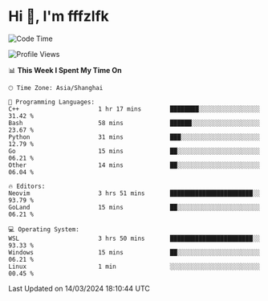 # Hi 👋, I'm fffzlfk

<!--START_SECTION:waka-->
![Code Time](http://img.shields.io/badge/Code%20Time-675%20hrs%2053%20mins-blue)

![Profile Views](http://img.shields.io/badge/Profile%20Views-0-blue)

📊 **This Week I Spent My Time On** 

```text
🕑︎ Time Zone: Asia/Shanghai

💬 Programming Languages: 
C++                      1 hr 17 mins        ████████░░░░░░░░░░░░░░░░░   31.42 % 
Bash                     58 mins             ██████░░░░░░░░░░░░░░░░░░░   23.67 % 
Python                   31 mins             ███░░░░░░░░░░░░░░░░░░░░░░   12.79 % 
Go                       15 mins             ██░░░░░░░░░░░░░░░░░░░░░░░   06.21 % 
Other                    14 mins             ██░░░░░░░░░░░░░░░░░░░░░░░   06.04 % 

🔥 Editors: 
Neovim                   3 hrs 51 mins       ███████████████████████░░   93.79 % 
GoLand                   15 mins             ██░░░░░░░░░░░░░░░░░░░░░░░   06.21 % 

💻 Operating System: 
WSL                      3 hrs 50 mins       ███████████████████████░░   93.33 % 
Windows                  15 mins             ██░░░░░░░░░░░░░░░░░░░░░░░   06.21 % 
Linux                    1 min               ░░░░░░░░░░░░░░░░░░░░░░░░░   00.45 % 
```


 Last Updated on 14/03/2024 18:10:44 UTC
<!--END_SECTION:waka-->
